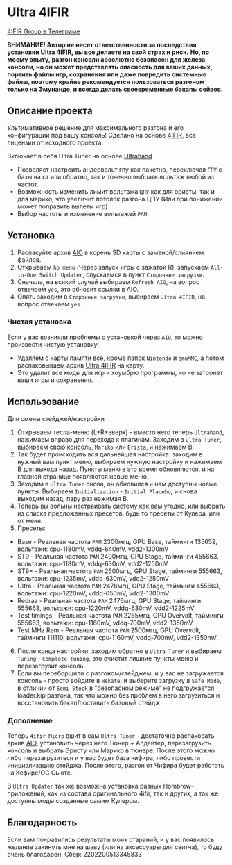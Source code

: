 # Ultra 4IFIR

[4IFIR Group в Телеграме](https://t.me/For4ifir)

**ВНИМАНИЕ! Автор не несет ответственности за последствия установки Ultra 4IFIR, вы все делаете на свой страх и риск.**
**Но, по моему опыту, разгон консоли абсолютно безопасен для железа консоли, но он может представлять опасность для ваших данных, портить файлы игр, сохранения или даже повредить системные файлы, поэтому крайне рекомендуется пользоваться разгоном только на Эмунанде, и всегда делать своевременные бэкапы сейвов.**

## Описание проекта
Ультимативное решение для максимального разгона и его конфигурации под вашу консоль!
Сделано на основе [4IFIR](https://github.com/rashevskyv/4IFIR), все лицензии от исходного проекта.

Включает в себя Ultra Tuner на основе [Ultrahand](https://github.com/ppkantorski/Ultrahand-Overlay)
- Позволяет настроить андервольт гпу как пакетно, переключая `ГПУ` с базы на ст или обратно, так и точечно выбрать вольтаж любой из частот.
- Возможность изменить лимит вольтажа `ЦПУ` как для эристы, так и для марико, что увеличит потолок разгона ЦПУ (Или при понижении может поправить вылеты игр)
- Выбор частоты и изменение вольтажей `РАМ`.

## Установка

1. Распакуйте архив [AIO](https://github.com/redraz/Ultra-4ifir/raw/main/AIO/AIO.zip) в корень SD карты с заменой/слиянием файлов.
2. Открываем `hb menu` (Через запуск игры с зажатой R), запускаем `All-in-One Switch Updater`, спускаемся в пункт `Сторонние загрузки`.
3. Сначала, на всякий случай выбираем `Refresh AIO`, на вопрос отвечаем `yes`, это обновит ссылки в AIO.
4. Опять заходим в `Сторонние загрузки`, выбираем `Ultra 4IFIR`, на вопрос отвечаем `yes`.

### Чистая установка
Если у вас возникли проблемы с установкой через `AIO`, то можно произвести чистую установку:
- Удаляем с карты памяти всё, кроме папок `Nintendo` и `emuMMC`, а потом распаковываем архив [Ultra 4IFIR](https://github.com/redraz/Ultra-4ifir/releases/latest/download/Ultra.4IFIR.zip) на карту.
- Это удалит все моды для игр и хоумбрю программы, но не затронет ваши игры и сохранения.


## Использование
Для смены стейджей/настройки
1. Открываем тесла-меню (L+R+вверх) - вместо него теперь `Ultrahand`, нажимаем вправо для перехода к плагинам. Заходим в `Ultra Tuner`, выбираем свою консоль, `Mariko` или `Erista`, и нажимаем B.
2. Так будет происходить вся дальнейшая настройка: заходим в нужный вам пункт меню, выбираем нужную настройку и нажимаем B для выхода назад. Пункты меню в это время обновляются, и на главной странице появляются новые меню.
3. Заходим в `Ultra Tuner` снова, он обновился и нам доступны новые пункты. Выбираем `Initialization` - `Initial Placebo`, и снова выходим назад, пару раз нажимая B.
4. Теперь вы вольны настраивать систему как вам угодно, или выбрать из списка предложенных пресетов, будь то пресеты от Кулера, или от меня.
5. Пресеты:
- Base - Реальная частота `РАМ` 2300мгц, GPU Base, тайминги 135652, вольтажи: cpu-1180mV, vddq-640mV, vdd2-1300mV
- ST9 - Реальная частота `РАМ` 2400мгц, GPU Stage, тайминги 455663, вольтажи: cpu-1180mV, vddq-630mV, vdd2-1250mV
- ST9+ - Реальная частота `РАМ` 2500мгц, GPU Stage, тайминги 555663, вольтажи: cpu-1235mV, vddq-630mV, vdd2-1250mV
- Ultra - Реальная частота `РАМ` 2476мгц, GPU Stage, тайминги 455663, вольтажи: cpu-1220mV, vddq-650mV, vdd2-1300mV
- Redraz - Реальная частота `РАМ` 2476мгц, GPU Stage, тайминги 555663, вольтажи: cpu-1220mV, vddq-630mV, vdd2-1225mV
- Test timings - Реальная частота `РАМ` 2265мгц, GPU Overvolt, тайминги 555663, вольтажи: cpu-1160mV, vddq-700mV, vdd2-1350mV
- Test MHz Ram - Реальная частота `РАМ` 2500мгц, GPU Overvolt, тайминги 111110, вольтажи: cpu-1160mV, vddq-700mV, vdd2-1350mV
6. После конца настройки, заходим обратно в `Ultra Tuner` и выбираем `Tuning` - `Complete Tuning`, это очистит лишние пункты меню и перезагрузит консоль.
7. Если вы переборщили с разгоном/стейджем, и у вас не загружается консоль - просто войдите в `Hekate`, и выберите загрузку в `Safe Mode`, в отличии от `Semi Stock` в "безопасном режиме" не подгружается loader.kip разгона, так что можно без проблем в него загрузиться и восстановить бэкап/поставить базовый стейдж.


### Дополнение

Теперь `4ifir Micro` вшит в сам `Ultra Tuner` - достаточно распаковать архив [AIO](https://github.com/redraz/Ultra-4ifir/raw/main/AIO/AIO.zip), установить через него Тюнер + Апдейтер, перезагрузить консоль и выбрать Эристу или Марико в тюнере. После этого можно либо перезагрузиться и у вас будет база чифира, либо провести инициализацию стейджа. После этого, разгон от Чифира будет работать на Кефире/ОС Сьюте.

В `Ultra Updater` так же возможна установка разных Hombrew-приложений, как из состава оригинального 4ifir, так и других, а так же доступны моды созданные самим Кулером.


## Благодарность

Если вам понравились результаты моих стараний, и у вас появилось желание закинуть мне на шаву (или на аксессуары для свитча), то буду очень благодарен.
Сбер: 2202200513345833
